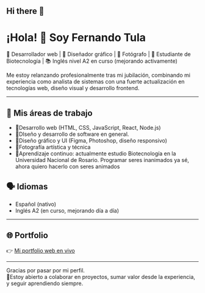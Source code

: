 ## Hi there 👋

# ¡Hola! 👋 Soy Fernando Tula

🧠 Desarrollador web | 🎨 Diseñador gráfico | 📸 Fotógrafo | 🧬 Estudiante de Biotecnología | 📚 Inglés nivel A2 en curso (mejorando activamente)

Me estoy relanzando profesionalmente tras mi jubilación, combinando mi experiencia como analista de sistemas con una fuerte actualización en tecnologías web, diseño visual y desarrollo frontend.

---

## 🚀 Mis áreas de trabajo

- 🔭Desarrollo web (HTML, CSS, JavaScript, React, Node.js)
- 🔭DIseño y desarrollo de software en general.
- 🔭Diseño gráfico y UI (Figma, Photoshop, diseño responsivo)
- 🔭Fotografía artística y técnica
- 🌱Aprendizaje continuo: actualmente estudio Biotecnología en la Universidad Nacional de Rosario. Programar seres inanimados ya sé, ahora quiero hacerlo con seres animados

## 🗣️ Idiomas

- Español (nativo)
- Inglés A2 (en curso, mejorando día a día)

---

## 🌐 Portfolio

👉 [Mi portfolio web en vivo](https://iitfernando.github.io/Relanzamiento/)

---

Gracias por pasar por mi perfil.  
👯Estoy abierto a colaborar en proyectos, sumar valor desde la experiencia, y seguir aprendiendo siempre.

<!--- 🔭 I’m currently working on ...
- 🌱 I’m currently learning ...
- 👯 I’m looking to collaborate on ...
- 🤔 I’m looking for help with ...
- 💬 Ask me about ...
- 📫 How to reach me: ...
- 😄 Pronouns: ...
- ⚡ Fun fact: ...
-->
